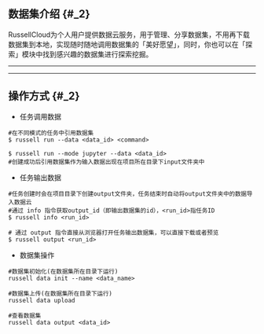 ## 数据集介绍 {#_2}

RussellCloud为个人用户提供数据云服务，用于管理、分享数据集，不用再下载数据集到本地，实现随时随地调用数据集的「美好愿望」，同时，你也可以在「探索」模块中找到感兴趣的数据集进行探索挖掘。

---

<!-- toc -->

---

## 操作方式 {#_2}

* 任务调用数据

```
#在不同模式的任务中引用数据集
$ russell run --data <data_id> <command>

$ russell run --mode jupyter --data <data_id>
#创建成功后引用数据集作为输入数据出现在项目所在目录下input文件夹中
```

* 任务输出数据

```
#任务创建时会在项目目录下创建output文件夹，任务结束时自动将output文件夹中的数据导入数据云
#通过 info 指令获取output_id（即输出数据集的id），<run_id>指任务ID
$ russell info <run_id>

# 通过 output 指令直接从浏览器打开任务输出数据集，可以直接下载或者预览
$ russell output <run_id>
```

* 数据集操作

```
#数据集初始化(在数据集所在目录下运行)
russell data init --name <data_name>

#数据集上传(在数据集所在目录下运行)
russell data upload

#查看数据集
russell data output <data_id>
```



